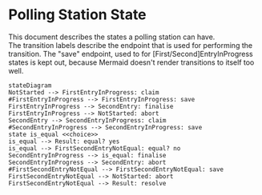 # Polling Station State

This document describes the states a polling station can have.   
The transition labels describe the endpoint that is used for performing the transition.
The "save" endpoint, used to for [First/Second]EntryInProgress states is kept out, because Mermaid doesn't render transitions to itself too well.

```mermaid
stateDiagram
NotStarted --> FirstEntryInProgress: claim
#FirstEntryInProgress --> FirstEntryInProgress: save
FirstEntryInProgress --> SecondEntry: finalise
FirstEntryInProgress --> NotStarted: abort
SecondEntry --> SecondEntryInProgress: claim
#SecondEntryInProgress --> SecondEntryInProgress: save
state is_equal <<choice>>
is_equal --> Result: equal? yes
is_equal --> FirstSecondEntryNotEqual: equal? no
SecondEntryInProgress --> is_equal: finalise
SecondEntryInProgress --> SecondEntry: abort
#FirstSecondEntryNotEqual --> FirstSecondEntryNotEqual: save
FirstSecondEntryNotEqual --> NotStarted: abort
FirstSecondEntryNotEqual --> Result: resolve
```
